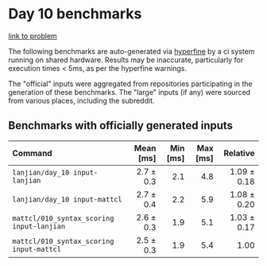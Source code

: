 # Day 10 benchmarks

[link to problem](http://adventofcode.com/2021/day/10)

The following benchmarks are auto-generated via [hyperfine](https://github.com/sharkdp/hyperfine) by a ci system running on shared hardware. Results may be inaccurate, particularly for execution times < 5ms, as per the hyperfine warnings.

The "official" inputs were aggregated from repositories participating in the generation of these benchmarks. The "large" inputs (if any) were sourced from various places, including the subreddit.

## Benchmarks with officially generated inputs
| Command | Mean [ms] | Min [ms] | Max [ms] | Relative |
|:---|---:|---:|---:|---:|
| `lanjian/day_10 input-lanjian` | 2.7 ± 0.3 | 2.1 | 4.8 | 1.09 ± 0.18 |
| `lanjian/day_10 input-mattcl` | 2.7 ± 0.4 | 2.2 | 5.9 | 1.08 ± 0.20 |
| `mattcl/010_syntax_scoring input-lanjian` | 2.6 ± 0.3 | 1.9 | 5.1 | 1.03 ± 0.17 |
| `mattcl/010_syntax_scoring input-mattcl` | 2.5 ± 0.3 | 1.9 | 5.4 | 1.00 |
